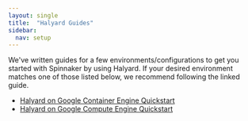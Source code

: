 ```yaml
---
layout: single
title:  "Halyard Guides"
sidebar:
  nav: setup
---
```


We've written guides for a few environments/configurations to get you started
with Spinnaker by using Halyard. If your desired environment matches one of 
those listed below, we recommend following the linked guide. 

* [Halyard on Google Container Engine Quickstart](/setup/quickstart/halyard-gke/)
* [Halyard on Google Compute Engine Quickstart](/setup/quickstart/halyard-gce/)
